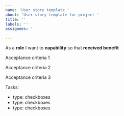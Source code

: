 ```yaml
---
name: 'User story template '
about: 'User story template for project '
title: ''
labels: ''
assignees: ''

---
```


As a **role** I want to **capability** so that **received benefit**

Acceptance criteria 1

Acceptance criteria 2

Acceptance criteria 3

Tasks:
- type: checkboxes
- type: checkboxes
- type: checkboxes


